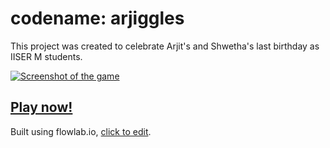 # codename: arjiggles
This project was created to celebrate Arjit's and Shwetha's last birthday as IISER M students.
<!-- http://flowlab.io/assets/users/31/user_319817/game_431711/screenshot.png?stamp=1463814191 -->
[![Screenshot of the game](https://flowlab.io/assets/users/31/user_319817/game_431711/screenshot.png?stamp=1463874062)](http://www.flowlab.io/game/embed/431711)

## [Play now!](http://www.flowlab.io/game/embed/431711)

Built using flowlab.io, [click to edit](https://flowlab.io/game/view/431711).
